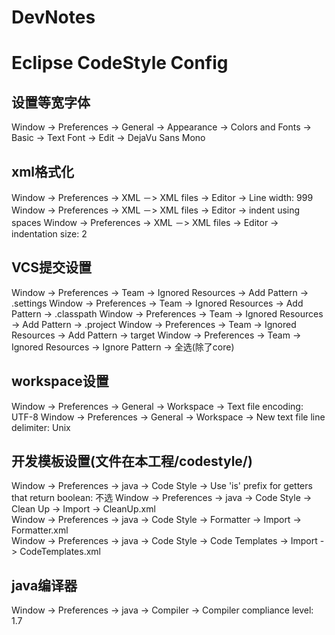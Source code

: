 DevNotes
========
# Eclipse CodeStyle Config

## 设置等宽字体
Window -> Preferences -> General -> Appearance -> Colors and Fonts -> Basic -> Text Font -> Edit -> DejaVu Sans Mono 

## xml格式化
Window -> Preferences -> XML －> XML files -> Editor -> Line width: 999
Window -> Preferences -> XML －> XML files -> Editor -> indent using spaces
Window -> Preferences -> XML －> XML files -> Editor -> indentation size: 2

## VCS提交设置
Window -> Preferences -> Team -> Ignored Resources -> Add Pattern -> .settings
Window -> Preferences -> Team -> Ignored Resources -> Add Pattern -> .classpath
Window -> Preferences -> Team -> Ignored Resources -> Add Pattern -> .project
Window -> Preferences -> Team -> Ignored Resources -> Add Pattern -> target 
Window -> Preferences -> Team -> Ignored Resources -> Ignore Pattern -> 全选(除了core)

## workspace设置
Window -> Preferences -> General -> Workspace -> Text file encoding: UTF-8
Window -> Preferences -> General -> Workspace -> New text file line delimiter: Unix

## 开发模板设置(文件在本工程/codestyle/)
Window -> Preferences -> java -> Code Style -> Use 'is' prefix for getters that return boolean: 不选
Window -> Preferences -> java -> Code Style -> Clean Up -> Import -> CleanUp.xml  
Window -> Preferences -> java -> Code Style -> Formatter -> Import -> Formatter.xml    
Window -> Preferences -> java -> Code Style -> Code Templates -> Import -> CodeTemplates.xml  
 
## java编译器
Window -> Preferences -> java -> Compiler -> Compiler compliance level: 1.7
 
